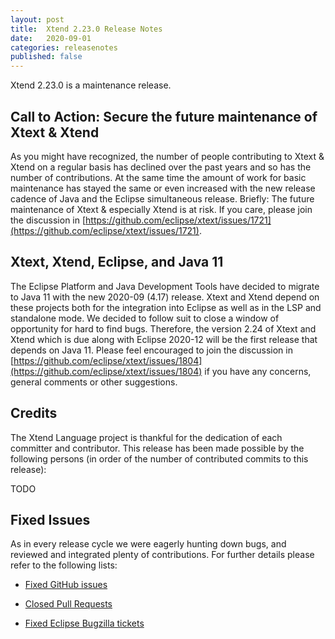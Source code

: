 ```yaml
---
layout: post
title:  Xtend 2.23.0 Release Notes
date:   2020-09-01
categories: releasenotes
published: false
---
```


Xtend 2.23.0 is a maintenance release.

## Call to Action: Secure the future maintenance of Xtext & Xtend

As you might have recognized, the number of people contributing to Xtext & Xtend on a regular basis has declined over the past years and so has the number of contributions. At the same time the amount of work for basic maintenance has stayed the same or even increased with the new release cadence of Java and the Eclipse simultaneous release. Briefly: The future maintenance of Xtext & especially Xtend is at risk. If you care, please join the discussion in [https://github.com/eclipse/xtext/issues/1721](https://github.com/eclipse/xtext/issues/1721).

## Xtext, Xtend, Eclipse, and Java 11

The Eclipse Platform and Java Development Tools have decided to migrate to Java 11 with the new 2020-09 (4.17) release. Xtext and Xtend depend on these projects both for the integration into Eclipse as well as in the LSP and standalone mode. We decided to follow suit to close a window of opportunity for hard to find bugs. Therefore, the version 2.24 of Xtext and Xtend which is due along with Eclipse 2020-12 will be the first release that depends on Java 11. Please feel encouraged to join the discussion in [https://github.com/eclipse/xtext/issues/1804](https://github.com/eclipse/xtext/issues/1804) if you have any concerns, general comments or other suggestions.

## Credits

The Xtend Language project is thankful for the dedication of each committer and contributor. This release has been made possible by the following persons (in order of the number of contributed commits to this release):

TODO

## Fixed Issues

As in every release cycle we were eagerly hunting down bugs, and reviewed and integrated plenty of contributions. For further details please refer to the following lists:

* [Fixed GitHub issues](https://github.com/search?q=is%3Aissue+milestone%3ARelease_2.23+is%3Aclosed+repo%3Aeclipse%2Fxtext-xtend&type=Issues)

* [Closed Pull Requests](https://github.com/search?q=is%3Apr+milestone%3ARelease_2.23+is%3Aclosed+repo%3Aeclipse%2Fxtext-xtend&type=Issues)

* [Fixed Eclipse Bugzilla tickets](https://bugs.eclipse.org/bugs/buglist.cgi?bug_status=RESOLVED&bug_status=VERIFIED&bug_status=CLOSED&classification=Modeling&classification=Tools&columnlist=product%2Ccomponent%2Cassigned_to%2Cbug_status%2Cresolution%2Cshort_desc%2Cchangeddate%2Ckeywords&f0=OP&f1=OP&f3=CP&f4=CP&known_name=Xtext%202.23&list_id=16618269&product=TMF&product=Xtend&query_based_on=Xtext%202.23&query_format=advanced&status_whiteboard=v2.23&status_whiteboard_type=allwordssubstr)
